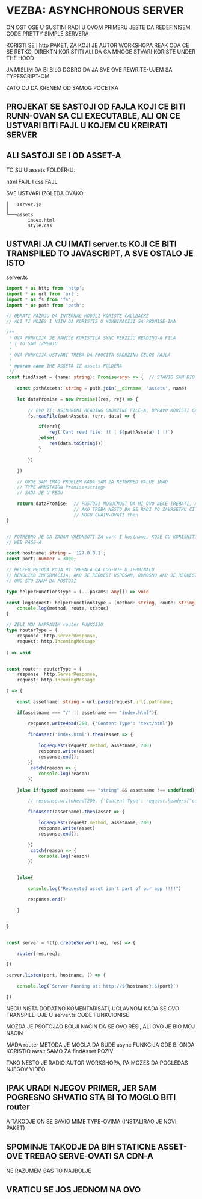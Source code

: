 # VEZBA: ASYNCHRONOUS SERVER

ON OST OSE U SUSTINI RADI U OVOM PRIMERU JESTE DA REDEFINISEM CODE PRETTY SIMPLE SERVERA

KORISTI SE I http PAKET, ZA KOJI JE AUTOR WORKSHOPA REAK ODA CE SE RETKO, DIREKTN KORISTITI ALI DA GA MNOGE STVARI KORISTE UNDER THE HOOD

JA MISLIM DA BI BILO DOBRO DA JA SVE OVE REWRITE-UJEM SA TYPESCRIPT-OM

ZATO CU DA KRENEM OD SAMOG POCETKA

## PROJEKAT SE SASTOJI OD FAJLA KOJI CE BITI RUNN-OVAN SA CLI EXECUTABLE, ALI ON CE USTVARI BITI FAJL U KOJEM CU KREIRATI SERVER

## ALI SASTOJI SE I OD ASSET-A

TO SU U assets FOLDER-U:

html FAJL I css FAJL

SVE USTVARI IZGLEDA OVAKO

```linux
│   server.js
│
└───assets
        index.html
        style.css
```

## USTVARI JA CU IMATI server.ts KOJI CE BITI TRANSPILED TO JAVASCRIPT, A SVE OSTALO JE ISTO

server.ts

```typescript
import * as http from 'http';
import * as url from 'url';
import * as fs from 'fs';
import * as path from 'path';

// OBRATI PAZNJU DA INTERNAL MODULI KORISTE CALLBACKS
// ALI TI MOZES I NJIH DA KORISTIS U KOMBINACIJI SA PROMISE-IMA

/**
 * OVA FUNKCIJA JE RANIJE KORISTILA SYNC FERZIJU READING-A FILA
 * I TO SAM IZMENIO
 * 
 * OVA FUNKCIJA USTVARI TREBA DA PROCITA SADRZINU CELOG FAJLA
 * 
 * @param name IME ASSETA IZ assets FOLDERA
 */
const findAsset = (name: string): Promise<any> => {  // STAVIO SAM BIO OVDE Promise<string> I NIKAK ONISAM MOGAO DA PRAVILN ODEFINISEM POVRATNU VREDNOST BEZ UPOTREBA as-A (IZGLEDA DA AKO JE if(typeof ...) PREVISE NESTED DA NE FUNKCIONISE, ODNOSN OTYPESCRIPT NECE ZNATI TYPE)
    
    const pathAsseta: string = path.join(__dirname, 'assets', name)

    let dataPromise = new Promise((res, rej) => {

        // EVO TI: ASINHRONI READING SADRZINE FILE-A, UPRAVO KORISTI CALLBACK
        fs.readFile(pathAsseta, (err, data) => {

            if(err){
                rej(`Cant read file: !! [ ${pathAsseta} ] !!`)
            }else{   
                res(data.toString())
            }

        })

    })

    // OVDE SAM IMAO PROBLEM KADA SAM ZA RETURNED VALUE IMAO
    // TYPE ANNOTAION Promise<string>
    // SADA JE U REDU

    return dataPromise;  // POSTOJI MOGUCNOST DA MI OVO NECE TREBATI, ALI
                         // AKO TREBA NESTO DA SE RADI PO ZAVRSETKU CITANJA FAJLA
                         // MOGU CHAIN-OVATI then
}


// POTREBNO JE DA ZADAM VREDNSOTI ZA port I hostname, KOJE CU KORISNITI PRI SERVINGU
// WEB PAGE-A

const hostname: string = '127.0.0.1';
const port: number = 3000;

// HELPER METODA KOJA BI TREBALA DA LOG-UJE U TERMINALU
// NEKOLIKO INFORMACIJA, AKO JE REQUEST USPESAN, ODNOSNO AKO JE REQUESTED
// ONO STO ZNAM DA POSTOJI

type helperFunctionsType = (...params: any[]) => void

const logRequest: helperFunctionsType = (method: string, route: string, status: number) => {
    console.log(method, route, status)
}

// ZELI MDA NAPRAVIM router FUNKCIJU
type routerType = (
    response: http.ServerResponse,
    request: http.IncomingMessage
    
) => void


const router: routerType = (
    response: http.ServerResponse,
    request: http.IncomingMessage

) => {

    const assetname: string = url.parse(request.url).pathname;

    if(assetname === "/" || assetname === "index.html"){

        response.writeHead(200, {'Content-Type': 'text/html'})

        findAsset('index.html').then(asset => {
            
            logRequest(request.method, assetname, 200)
            response.write(asset)
            response.end();
        })
        .catch(reason => {
            console.log(reason)
        })

    }else if(typeof assetname === "string" && assetname !== undefined){

        // response.writeHead(200, {'Content-Type': request.headers["content-type"]})  // IZAZIVALO JE PROBLEME JER NISAM MOGAO DA PROCITAM CONTENT TYPE SA REQUEST-A

        findAsset(assetname).then(asset => {

            logRequest(request.method, assetname, 200)
            response.write(asset)
            response.end();

        })
        .catch(reason => {
            console.log(reason)
        })


    }else{

        console.log("Requested asset isn't part of our app !!!!")

        response.end()

    }


}


const server = http.createServer((req, res) => {

    router(res,req);

})

server.listen(port, hostname, () => {

    console.log(`Server Running at: http://${hostname}:${port}`)

})
```

NECU NISTA DODATNO KOMENTARISATI, UGLAVNOM KADA SE OVO TRANSPILE-UJE U server.ts CODE FUNKCIONISE

MOZDA JE PSOTOJAO BOLJI NACIN DA SE OVO RESI, ALI OVO JE BIO MOJ NACIN

MADA router METODA JE MOGLA DA BUDE async FUNKCIJA GDE BI ONDA KORISTIO await SAMO ZA findAsset POZIV

TAKO NESTO JE RADIO AUTOR WORKSHOPA, PA MOZES DA POGLEDAS NJEGOV VIDEO

## IPAK URADI NJEGOV PRIMER, JER SAM POGRESNO SHVATIO STA BI TO MOGLO BITI router

A TAKODJE ON SE BAVIO MIME TYPE-OVIMA (INSTALIRAO JE NOVI PAKET)

## SPOMINJE TAKODJE DA BIH STATICNE ASSET-OVE TREBAO SERVE-OVATI SA CDN-A

NE RAZUMEM BAS TO NAJBOLJE

## VRATICU SE JOS JEDNOM NA OVO

